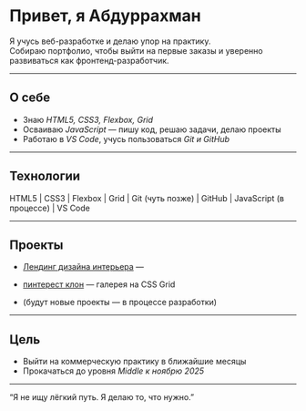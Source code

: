 # Привет, я Абдуррахман

Я учусь веб-разработке и делаю упор на практику.  
Собираю портфолио, чтобы выйти на первые заказы и уверенно развиваться как фронтенд-разработчик.

---

## О себе

- Знаю *HTML5, CSS3, Flexbox, Grid*
- Осваиваю *JavaScript* — пишу код, решаю задачи, делаю проекты
- Работаю в *VS Code*, учусь пользоваться *Git и GitHub*

---

## Технологии

HTML5 | CSS3 | Flexbox | Grid | Git (чуть позже) | GitHub | JavaScript (в процессе) | VS Code

---

## Проекты

- [Лендинг дизайна интерьера]() —

- [пинтерест клон](https://abdurrahman0167.github.io/pinterest-mini-clone/) — галерея на CSS Grid

- (будут новые проекты — в процессе разработки)

---

## Цель

- Выйти на коммерческую практику в ближайшие месяцы  
- Прокачаться до уровня *Middle к ноябрю 2025*

---

“Я не ищу лёгкий путь. Я делаю то, что нужно.”
